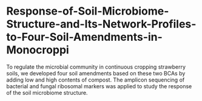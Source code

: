 # Response-of-Soil-Microbiome-Structure-and-Its-Network-Profiles-to-Four-Soil-Amendments-in-Monocroppi
To regulate the microbial community in continuous cropping strawberry soils, we developed four soil amendments based on these two BCAs by adding low and high contents of compost. The amplicon sequencing of bacterial and fungal ribosomal markers was applied to study the response of the soil microbiome structure.
